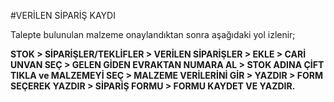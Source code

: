 #VERİLEN SİPARİŞ KAYDI


Talepte bulunulan malzeme onaylandıktan sonra aşağıdaki yol izlenir;

**STOK > SİPARİŞLER/TEKLİFLER > VERİLEN SİPARİŞLER > EKLE > CARİ UNVAN SEÇ > GELEN GİDEN EVRAKTAN NUMARA AL > STOK ADINA ÇİFT TIKLA ve MALZEMEYİ SEÇ > MALZEME VERİLERİNİ GİR > YAZDIR > FORM SEÇEREK YAZDIR > SİPARİŞ FORMU > FORMU KAYDET VE YAZDIR.**